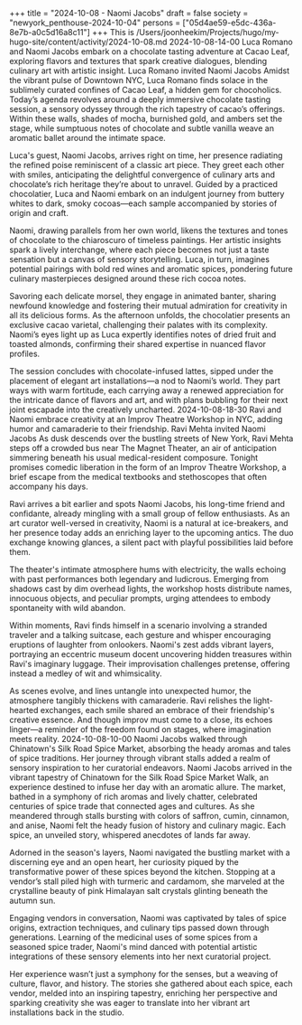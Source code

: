 +++
title = "2024-10-08 - Naomi Jacobs"
draft = false
society = "newyork_penthouse-2024-10-04"
persons = ["05d4ae59-e5dc-436a-8e7b-a0c5d16a8c11"]
+++
This is /Users/joonheekim/Projects/hugo/my-hugo-site/content/activity/2024-10-08.md
2024-10-08-14-00
Luca Romano and Naomi Jacobs embark on a chocolate tasting adventure at Cacao Leaf, exploring flavors and textures that spark creative dialogues, blending culinary art with artistic insight.
Luca Romano invited Naomi Jacobs
Amidst the vibrant pulse of Downtown NYC, Luca Romano finds solace in the sublimely curated confines of Cacao Leaf, a hidden gem for chocoholics. Today’s agenda revolves around a deeply immersive chocolate tasting session, a sensory odyssey through the rich tapestry of cacao’s offerings. Within these walls, shades of mocha, burnished gold, and ambers set the stage, while sumptuous notes of chocolate and subtle vanilla weave an aromatic ballet around the intimate space.

Luca's guest, Naomi Jacobs, arrives right on time, her presence radiating the refined poise reminiscent of a classic art piece. They greet each other with smiles, anticipating the delightful convergence of culinary arts and chocolate’s rich heritage they’re about to unravel. Guided by a practiced chocolatier, Luca and Naomi embark on an indulgent journey from buttery whites to dark, smoky cocoas—each sample accompanied by stories of origin and craft.

Naomi, drawing parallels from her own world, likens the textures and tones of chocolate to the chiaroscuro of timeless paintings. Her artistic insights spark a lively interchange, where each piece becomes not just a taste sensation but a canvas of sensory storytelling. Luca, in turn, imagines potential pairings with bold red wines and aromatic spices, pondering future culinary masterpieces designed around these rich cocoa notes.

Savoring each delicate morsel, they engage in animated banter, sharing newfound knowledge and fostering their mutual admiration for creativity in all its delicious forms. As the afternoon unfolds, the chocolatier presents an exclusive cacao varietal, challenging their palates with its complexity. Naomi’s eyes light up as Luca expertly identifies notes of dried fruit and toasted almonds, confirming their shared expertise in nuanced flavor profiles.

The session concludes with chocolate-infused lattes, sipped under the placement of elegant art installations—a nod to Naomi’s world. They part ways with warm fortitude, each carrying away a renewed appreciation for the intricate dance of flavors and art, and with plans bubbling for their next joint escapade into the creatively uncharted.
2024-10-08-18-30
Ravi and Naomi embrace creativity at an Improv Theatre Workshop in NYC, adding humor and camaraderie to their friendship.
Ravi Mehta invited Naomi Jacobs
As dusk descends over the bustling streets of New York, Ravi Mehta steps off a crowded bus near The Magnet Theater, an air of anticipation simmering beneath his usual medical-resident composure. Tonight promises comedic liberation in the form of an Improv Theatre Workshop, a brief escape from the medical textbooks and stethoscopes that often accompany his days. 

Ravi arrives a bit earlier and spots Naomi Jacobs, his long-time friend and confidante, already mingling with a small group of fellow enthusiasts. As an art curator well-versed in creativity, Naomi is a natural at ice-breakers, and her presence today adds an enriching layer to the upcoming antics. The duo exchange knowing glances, a silent pact with playful possibilities laid before them.

The theater's intimate atmosphere hums with electricity, the walls echoing with past performances both legendary and ludicrous. Emerging from shadows cast by dim overhead lights, the workshop hosts distribute names, innocuous objects, and peculiar prompts, urging attendees to embody spontaneity with wild abandon. 

Within moments, Ravi finds himself in a scenario involving a stranded traveler and a talking suitcase, each gesture and whisper encouraging eruptions of laughter from onlookers. Naomi's zest adds vibrant layers, portraying an eccentric museum docent uncovering hidden treasures within Ravi's imaginary luggage. Their improvisation challenges pretense, offering instead a medley of wit and whimsicality.

As scenes evolve, and lines untangle into unexpected humor, the atmosphere tangibly thickens with camaraderie. Ravi relishes the light-hearted exchanges, each smile shared an embrace of their friendship's creative essence. And though improv must come to a close, its echoes linger—a reminder of the freedom found on stages, where imagination meets reality.
2024-10-08-10-00
Naomi Jacobs walked through Chinatown's Silk Road Spice Market, absorbing the heady aromas and tales of spice traditions. Her journey through vibrant stalls added a realm of sensory inspiration to her curatorial endeavors.
Naomi Jacobs arrived in the vibrant tapestry of Chinatown for the Silk Road Spice Market Walk, an experience destined to infuse her day with an aromatic allure. The market, bathed in a symphony of rich aromas and lively chatter, celebrated centuries of spice trade that connected ages and cultures. As she meandered through stalls bursting with colors of saffron, cumin, cinnamon, and anise, Naomi felt the heady fusion of history and culinary magic. Each spice, an unveiled story, whispered anecdotes of lands far away.

Adorned in the season's layers, Naomi navigated the bustling market with a discerning eye and an open heart, her curiosity piqued by the transformative power of these spices beyond the kitchen. Stopping at a vendor’s stall piled high with turmeric and cardamom, she marveled at the crystalline beauty of pink Himalayan salt crystals glinting beneath the autumn sun. 

Engaging vendors in conversation, Naomi was captivated by tales of spice origins, extraction techniques, and culinary tips passed down through generations. Learning of the medicinal uses of some spices from a seasoned spice trader, Naomi's mind danced with potential artistic integrations of these sensory elements into her next curatorial project.

Her experience wasn’t just a symphony for the senses, but a weaving of culture, flavor, and history. The stories she gathered about each spice, each vendor, melded into an inspiring tapestry, enriching her perspective and sparking creativity she was eager to translate into her vibrant art installations back in the studio.
